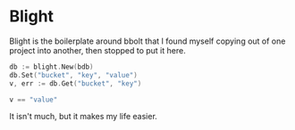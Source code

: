 # Blight
Blight is the boilerplate around bbolt that I found myself copying out
of one project into another, then stopped to put it here.

```go
db := blight.New(bdb)
db.Set("bucket", "key", "value")
v, err := db.Get("bucket", "key")

v == "value"
```

It isn't much, but it makes my life easier.